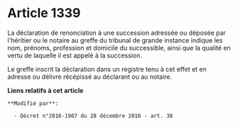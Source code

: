 # Article 1339

La déclaration de renonciation à une succession adressée ou déposée par l'héritier ou le notaire  au greffe du tribunal de
grande instance indique les nom, prénoms, profession et domicile du successible, ainsi que la qualité en vertu de laquelle il
est appelé à la succession.

Le greffe inscrit la déclaration dans un registre tenu à cet effet et en adresse ou délivre récépissé au déclarant ou au
notaire.

**Liens relatifs à cet article**

	**Modifié par**:

	  - Décret n°2016-1907 du 28 décembre 2016 - art. 38
